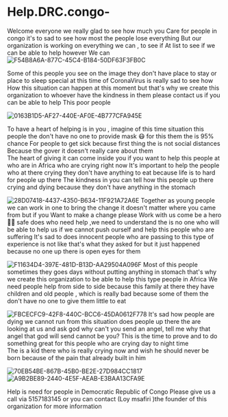 # Help.DRC.congo-

Welcome everyone we really glad to see how much you
Care for people in congo it's to sad to see how most the people lose everything 
But our organization is working on everything we can , to see if At list to see if we can be able to help however 
We can
 ![F54B8A6A-877C-45C4-B184-50DF63F3FB0C](https://user-images.githubusercontent.com/59498844/82209982-d8bce180-98d3-11ea-96f2-2636fe369856.jpeg)

Some of this people you see on the image they don't have place to stay or place to sleep special at this time of CoronaVirus is really sad to see how 
How this situation can happen at this moment but that's why we create this organization to whoever have the kindness in them please contact us if you can be able to help 
This poor people 

![0163B1D5-AF27-440E-AF0E-4B777CFA945E](https://user-images.githubusercontent.com/59498844/82209984-d9ee0e80-98d3-11ea-89c8-7510cc714833.jpeg)
 
To have a heart of helping is in you , imagine of this time situation this people the don't have no one to provide mask 😷 for this them the is 95% chance For people to get sick because first thing the is not social distances 
Because the gover it doesn't really care about  them  
The heart of giving it can come inside you if you want to help this people at who are in Africa who are crying right now 
It's important to help the people who at there crying they don't have anything to eat because life is to hard for people up there 
The kindness in you can tell how this people up there crying and dying because they don't have anything in the stomach 


![28D07418-4437-4350-B634-11F921A72A6E](https://user-images.githubusercontent.com/59498844/82209986-da86a500-98d3-11ea-8af0-318c994ea09f.jpeg)
Together as young people we can work in one to bring the change it doesn't matter where you came from but if you Want to make a change please 
Work with us come be a hero 🦸‍♀️  safe does who need help ,we need to understand the is no one who will be able to help us if we cannot push ourself and help this people who are suffering 
It's sad to does innocent people who are passing to this type of experience is not like that's what they asked for but it just happened because no one up there is open eyes for them 

![F11634D4-397E-481D-B13D-AA29504A096F](https://user-images.githubusercontent.com/59498844/82209991-dbb7d200-98d3-11ea-94a4-210c659b545f.jpeg)
 Most of this people sometimes they goes days without putting anything in stomach  that's why we create this organization to be able to help this type people in Africa 
 We need people help from side to side because this family at there they have children and old people , which is really bad because some of them the don't have no one to give them little to eat

![FBCECFC9-42F8-440C-BCC6-45DA0612F778](https://user-images.githubusercontent.com/59498844/82209995-dce8ff00-98d3-11ea-8291-d424d8ac8b58.jpeg)
 It's sad how people are dying  we cannot run from this situation does people up there the are looking at us and ask god why can't you send an angel, tell me why that angel that god will send cannot be you?
This is the time to prove and to do something great for this people who are crying day to night time  
The is a kid there who is really crying now and wish he should never be born because of the pain that already built in him

![70EB54BE-867B-45B0-BE2E-27D984CC1817](https://user-images.githubusercontent.com/59498844/82209996-dd819580-98d3-11ea-94b9-0bc265ccda8e.jpeg)
![A9B2BE89-2440-4E5F-AEAB-E3BAA13CFA9E](https://user-images.githubusercontent.com/59498844/82209997-dd819580-98d3-11ea-8a40-02757959bec9.jpeg)

Help is need for people in Democratic Republic of Congo 
Please give us a call via 5157183145  or you can contact (Loy msafiri )the founder of this organization for more information 
